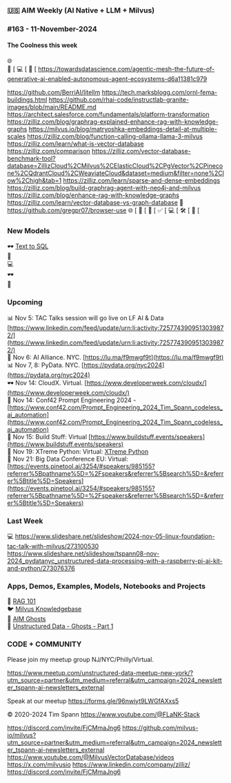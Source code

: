 ### 🇺🇸 AIM Weekly (AI Native + LLM + Milvus)  
### #163 - 11-November-2024

#### The Coolness this week
🌐 []()<br/>
📎 [
💻 [
🫶 [
https://towardsdatascience.com/agentic-mesh-the-future-of-generative-ai-enabled-autonomous-agent-ecosystems-d6a11381c979

https://github.com/BerriAI/litellm
https://tech.marksblogg.com/ornl-fema-buildings.html
https://github.com/rhai-code/instructlab-granite-images/blob/main/README.md
https://architect.salesforce.com/fundamentals/platform-transformation
https://zilliz.com/blog/graphrag-explained-enhance-rag-with-knowledge-graphs 
https://milvus.io/blog/matryoshka-embeddings-detail-at-multiple-scales
https://zilliz.com/blog/function-calling-ollama-llama-3-milvus
https://zilliz.com/learn/what-is-vector-database
https://zilliz.com/comparison
https://zilliz.com/vector-database-benchmark-tool?database=ZillizCloud%2CMilvus%2CElasticCloud%2CPgVector%2CPinecone%2CQdrantCloud%2CWeaviateCloud&dataset=medium&filter=none%2Clow%2Chigh&tab=1
https://zilliz.com/learn/sparse-and-dense-embeddings
https://zilliz.com/blog/build-graphrag-agent-with-neo4j-and-milvus
https://zilliz.com/blog/enhance-rag-with-knowledge-graphs
https://zilliz.com/learn/vector-database-vs-graph-database
📝
https://github.com/gregpr07/browser-use
🌐 [
 📎 [
 🤖 [
 ✅ [
 💻 [
🛠️ [
🫶 [


### New Models
🕶️ [Text to SQL](https://huggingface.co/PipableAI/pip-sql-1.3b)<br/>
🦾 []()<br/>
💻 [    ]()<br/>
🕶️ [  ]()<br/>
🍔 [ ](1)<br/>


### Upcoming
📊 Nov 5: TAC Talks session will go live on LF AI & Data [https://www.linkedin.com/feed/update/urn:li:activity:7257743909513039872/](https://www.linkedin.com/feed/update/urn:li:activity:7257743909513039872/)<br/>
🔋 Nov 6: AI Alliance. NYC. [https://lu.ma/f9mwgf9t](https://lu.ma/f9mwgf9t)  <br/>
📊 Nov 7, 8: PyData. NYC. [https://pydata.org/nyc2024](https://pydata.org/nyc2024) <br/>
🕶️ Nov 14: CloudX. Virtual. [https://www.developerweek.com/cloudx/](https://www.developerweek.com/cloudx/) <br/>
🍔 Nov 14: Conf42 Prompt Engineering 2024 - [https://www.conf42.com/Prompt_Engineering_2024_Tim_Spann_codeless_ai_automation](https://www.conf42.com/Prompt_Engineering_2024_Tim_Spann_codeless_ai_automation)<br/>
🧐 Nov 15: Build Stuff: Virtual [https://www.buildstuff.events/speakers](https://www.buildstuff.events/speakers)<br/>
🐍 Nov 19: XTreme Python: Virtual: [XTreme Python](https://xtremepython.dev/2024/schedule/)<br/>
🔋 Nov 21: Big Data Conference EU: Virtual: [https://events.pinetool.ai/3254/#speakers/985155?referrer%5Bpathname%5D=%2Fspeakers&referrer%5Bsearch%5D=&referrer%5Btitle%5D=Speakers](https://events.pinetool.ai/3254/#speakers/985155?referrer%5Bpathname%5D=%2Fspeakers&referrer%5Bsearch%5D=&referrer%5Btitle%5D=Speakers)<br/>



### Last Week
💻 https://www.slideshare.net/slideshow/2024-nov-05-linux-foundation-tac-talk-with-milvus/273100530
https://www.slideshare.net/slideshow/tspann08-nov-2024_pydatanyc_unstructured-data-processing-with-a-raspberry-pi-ai-kit-and-python/273076376


### Apps, Demos, Examples, Models, Notebooks and Projects
🐍 [RAG 101](https://medium.com/@tspann/step-by-step-rag-101-with-milvus-813477a4e88d)<br/>
🐦 [Milvus Knowledgebase](https://github.com/tspannhw/AIM-Milvus-KB)<br/>
👻 [AIM Ghosts](https://github.com/tspannhw/AIM-Ghosts)<br/>
🚕 [Unstructured Data - Ghosts - Part 1](https://www.youtube.com/watch?v=5nCDzF4EVlA)<br/>


### CODE + COMMUNITY

Please join my meetup group NJ/NYC/Philly/Virtual. 

https://www.meetup.com/unstructured-data-meetup-new-york/?utm_source=partner&utm_medium=referral&utm_campaign=2024_newsletter_tspann-ai-newsletters_external

Speak at our meetup
https://forms.gle/96nwiyt9LWGfAXxs5
 
&copy; 2020-2024 Tim Spann  https://www.youtube.com/@FLaNK-Stack

https://discord.com/invite/FjCMmaJng6
https://github.com/milvus-io/milvus?utm_source=partner&utm_medium=referral&utm_campaign=2024_newsletter_tspann-ai-newsletters_external
https://www.youtube.com/@MilvusVectorDatabase/videos
https://x.com/milvusio
https://www.linkedin.com/company/zilliz/
https://discord.com/invite/FjCMmaJng6


